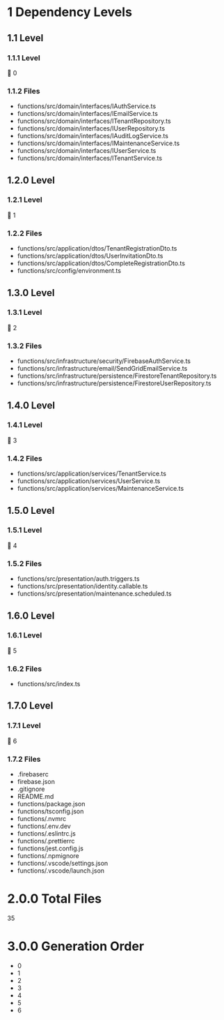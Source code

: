 # 1 Dependency Levels

## 1.1 Level

### 1.1.1 Level

🔹 0

### 1.1.2 Files

- functions/src/domain/interfaces/IAuthService.ts
- functions/src/domain/interfaces/IEmailService.ts
- functions/src/domain/interfaces/ITenantRepository.ts
- functions/src/domain/interfaces/IUserRepository.ts
- functions/src/domain/interfaces/IAuditLogService.ts
- functions/src/domain/interfaces/IMaintenanceService.ts
- functions/src/domain/interfaces/IUserService.ts
- functions/src/domain/interfaces/ITenantService.ts

## 1.2.0 Level

### 1.2.1 Level

🔹 1

### 1.2.2 Files

- functions/src/application/dtos/TenantRegistrationDto.ts
- functions/src/application/dtos/UserInvitationDto.ts
- functions/src/application/dtos/CompleteRegistrationDto.ts
- functions/src/config/environment.ts

## 1.3.0 Level

### 1.3.1 Level

🔹 2

### 1.3.2 Files

- functions/src/infrastructure/security/FirebaseAuthService.ts
- functions/src/infrastructure/email/SendGridEmailService.ts
- functions/src/infrastructure/persistence/FirestoreTenantRepository.ts
- functions/src/infrastructure/persistence/FirestoreUserRepository.ts

## 1.4.0 Level

### 1.4.1 Level

🔹 3

### 1.4.2 Files

- functions/src/application/services/TenantService.ts
- functions/src/application/services/UserService.ts
- functions/src/application/services/MaintenanceService.ts

## 1.5.0 Level

### 1.5.1 Level

🔹 4

### 1.5.2 Files

- functions/src/presentation/auth.triggers.ts
- functions/src/presentation/identity.callable.ts
- functions/src/presentation/maintenance.scheduled.ts

## 1.6.0 Level

### 1.6.1 Level

🔹 5

### 1.6.2 Files

- functions/src/index.ts

## 1.7.0 Level

### 1.7.1 Level

🔹 6

### 1.7.2 Files

- .firebaserc
- firebase.json
- .gitignore
- README.md
- functions/package.json
- functions/tsconfig.json
- functions/.nvmrc
- functions/.env.dev
- functions/.eslintrc.js
- functions/.prettierrc
- functions/jest.config.js
- functions/.npmignore
- functions/.vscode/settings.json
- functions/.vscode/launch.json

# 2.0.0 Total Files

35

# 3.0.0 Generation Order

- 0
- 1
- 2
- 3
- 4
- 5
- 6

